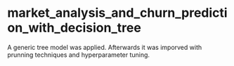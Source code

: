 # market_analysis_and_churn_prediction_with_decision_tree
A generic tree model was applied. Afterwards it was imporved with prunning techniques and hyperparameter tuning. 
